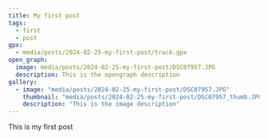 ```yaml
---
title: My first post
tags:
  - first
  - post
gpx:
  - media/posts/2024-02-25-my-first-post/track.gpx
open_graph:
  image: media/posts/2024-02-25-my-first-post/DSC07957.JPG
  description: This is the opengraph description
gallery:
  - image: "media/posts/2024-02-25-my-first-post/DSC07957.JPG"
    thumbnail: "media/posts/2024-02-25-my-first-post/DSC07957_thumb.JPG"
    description: "This is the image description"
---
```


This is my first post